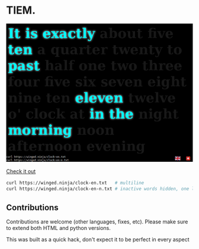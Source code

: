 # TIEM.

![](sshot.png)

[Check it out](https://winged.ninja/clock.html)

```bash
curl https://winged.ninja/clock-en.txt   # multiline
curl https://winged.ninja/clock-en-n.txt # inactive words hidden, one line
```

## Contributions

Contributions are welcome (other languages, fixes, etc). Please make sure to
extend both HTML and python versions.

This was built as a quick hack, don't expect it to be perfect in every aspect
